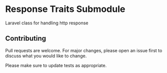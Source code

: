 # Response Traits Submodule

Laravel class for handling http response


## Contributing
Pull requests are welcome. For major changes, please open an issue first to discuss what you would like to change.

Please make sure to update tests as appropriate.
